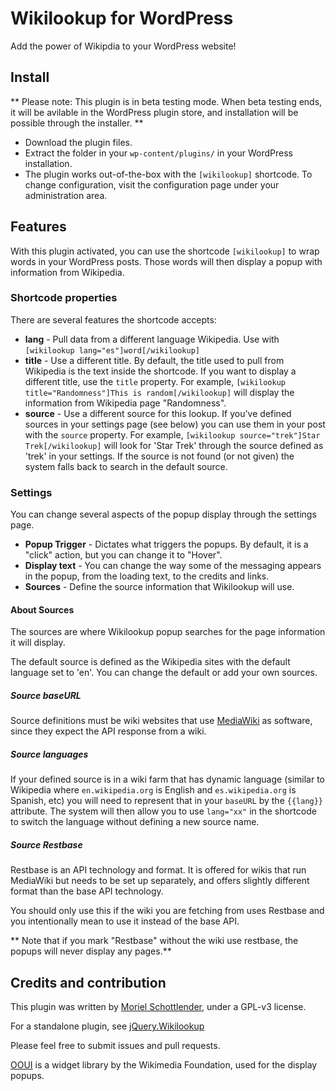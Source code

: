 # Wikilookup for WordPress
Add the power of Wikipdia to your WordPress website!


## Install
** Please note: This plugin is in beta testing mode. When beta testing ends, it will be avilable in the WordPress plugin store, and installation will be possible through the installer. **

* Download the plugin files.
* Extract the folder in your `wp-content/plugins/` in your WordPress installation.
* The plugin works out-of-the-box with the `[wikilookup]` shortcode. To change configuration, visit the configuration page under your administration area.

## Features
With this plugin activated, you can use the shortcode `[wikilookup]` to wrap words in your WordPress posts. Those words will then display a popup with information from Wikipedia.

### Shortcode properties
There are several features the shortcode accepts:
* **lang** - Pull data from a different language Wikipedia. Use with `[wikilookup lang="es"]word[/wikilookup]`
* **title** - Use a different title. By default, the title used to pull from Wikipedia is the text inside the shortcode. If you want to display a different title, use the `title` property. For example, `[wikilookup title="Randomness"]This is random[/wikilookup]` will display the information from Wikipedia page "Randomness".
* **source** - Use a different source for this lookup. If you've defined sources in your settings page (see below) you can use them in your post with the `source` property. For example, `[wikilookup source="trek"]Star Trek[/wikilookup]` will look for 'Star Trek' through the source defined as 'trek' in your settings. If the source is not found (or not given) the system falls back to search in the default source.

### Settings
You can change several aspects of the popup display through the settings page.

* **Popup Trigger** - Dictates what triggers the popups. By default, it is a "click" action, but you can change it to "Hover".
* **Display text** - You can change the way some of the messaging appears in the popup, from the loading text, to the credits and links.
* **Sources** - Define the source information that Wikilookup will use.

#### About Sources
The sources are where Wikilookup popup searches for the page information it will display.

The default source is defined as the Wikipedia sites with the default language set to 'en'. You can change the default or add your own sources.

##### Source baseURL
Source definitions must be wiki websites that use [MediaWiki](https://www.mediawiki.org) as software, since they expect the API response from a wiki.

##### Source languages
If your defined source is in a wiki farm that has dynamic language (similar to Wikipedia where `en.wikipedia.org` is English and `es.wikipedia.org` is Spanish, etc) you will need to represent that in your `baseURL` by the `{{lang}}` attribute. The system will then allow you to use `lang="xx"` in the shortcode to switch the language without defining a new source name.

##### Source Restbase
Restbase is an API technology and format. It is offered for wikis that run MediaWiki but needs to be set up separately, and offers slightly different format than the base API technology.

You should only use this if the wiki you are fetching from uses Restbase and you intentionally mean to use it instead of the base API.

** Note that if you mark "Restbase" without the wiki use restbase, the popups will never display any pages.**

## Credits and contribution
This plugin was written by [Moriel Schottlender](http://moriel.smarterthanthat.com), under a GPL-v3 license.

For a standalone plugin, see [jQuery.Wikilookup](https://github.com/mooeypoo/jquery.wikilookup)

Please feel free to submit issues and pull requests.

[OOUI](https://www.mediawiki.org/wiki/OOUI) is a widget library by the Wikimedia Foundation, used for the display popups.
